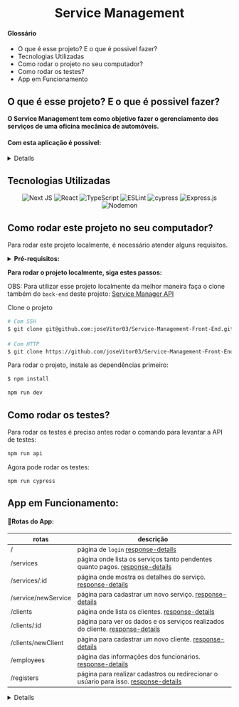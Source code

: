 <h1 align="center">Service Management</h1>

<h4>Glossário</h4>

- O que é esse projeto? E o que é possivel fazer?
- Tecnologias Utilizadas
- Como rodar o projeto no seu computador?
- Como rodar os testes?
- App em Funcionamento

## O que é esse projeto? E o que é possivel fazer?

**O Service Management tem como objetivo fazer o gerenciamento dos serviços de uma oficina mecânica de automóveis.**

#### Com esta aplicação é possivel:

<details>

#### Notas de Serviços:
- Criar notas do serviço.
- Visualizar detalhes da nota.
- Deletar notas.
- Atualizar status de pagamento da nota.

#### Clientes:
- Cadastrar cliente.
- Deletar cliente.
- Atualizar dados do cliente.

#### Funcionários:
- Cadastrar funcionário.
- Deletar funcionário.
- Visualizar serviços do funcionário.
- Visualizar performace do funcionário em um intervalo de datas.

#### Itens e Carros:
- Cadastrar itens.
- Cadastrar carros.

</details>

## Tecnologias Utilizadas

<div align="center">

![Next JS](https://img.shields.io/badge/Next-black?style=for-the-badge&logo=next.js&logoColor=white)
![React](https://img.shields.io/badge/react-%2320232a.svg?style=for-the-badge&logo=react&logoColor=%2361DAFB)
![TypeScript](https://img.shields.io/badge/typescript-%23007ACC.svg?style=for-the-badge&logo=typescript&logoColor=white)
![ESLint](https://img.shields.io/badge/ESLint-4B3263?style=for-the-badge&logo=eslint&logoColor=white)
![cypress](https://img.shields.io/badge/-cypress-%23E5E5E5?style=for-the-badge&logo=cypress&logoColor=058a5e)
![Express.js](https://img.shields.io/badge/express.js-%23404d59.svg?style=for-the-badge&logo=express&logoColor=%2361DAFB)
![Nodemon](https://img.shields.io/badge/NODEMON-%23323330.svg?style=for-the-badge&logo=nodemon&logoColor=%BBDEAD)

</div>

## Como rodar este projeto no seu computador?

Para rodar este projeto localmente, é necessário atender alguns requisitos.

<details>
    <summary><b>Pré-requisitos:</b></summary>

- Ter no mínimo 10GB livres no seu sistema.
- Ter o Git instalado em seu terminal. **[link](https://github.com/git-guides/install-git)**
- Ter uma chave SSH atrelada à sua conta no GitHub. [**link**](https://docs.github.com/en/authentication/connecting-to-github-with-ssh)

</details>


**Para rodar o projeto localmente, siga estes passos:**

OBS: Para utilizar esse projeto localmente da melhor maneira faça o clone também do `back-end` deste projeto: [Service Manager API](https://github.com/joseVitor03/Service-Management-API) 

Clone o projeto

```bash
# Com SSH
$ git clone git@github.com:joseVitor03/Service-Management-Front-End.git

# Com HTTP
$ git clone https://github.com/joseVitor03/Service-Management-Front-End.git
```

Para rodar o projeto, instale as dependências primeiro:

```bash
$ npm install
```
```bash
npm run dev
```
## Como rodar os testes?

Para rodar os testes é preciso antes rodar o comando para levantar a API de testes:
```bash
npm run api
```

Agora pode rodar os testes:
```bash
npm run cypress
```

## App em Funcionamento:

#### 📍Rotas do App:

| rotas    |  descrição       
|-----------|----------------------
| /         | página de `login` [response-details](#login)
| /services  | página onde lista os serviços tanto pendentes quanto pagos. [response-details](#services)
| /services/:id  | página onde mostra os detalhes do serviço. [response-details](#service-details)
| /service/newService  | página para cadastrar um novo serviço. [response-details](#new-service)
| /clients          | página onde lista os clientes. [response-details](#clients)
| /clients/:id       | página para ver os dados e os serviços realizados do cliente. [response-details](#client-details)
| /clients/newClient   | página para cadastrar um novo cliente. [response-details](#new-client)
| /employees    | página das informações dos funcionários. [response-details](#employees)
| /registers    | página para realizar cadastros ou redirecionar o usúario para isso. [response-details](#registers)

<details>

<h3 id="#login">Página de login</h3>

<div align="center">
    <img width="700px" src="./readmeAssets/page-login.png" />
</div>

<h3 id="#login">Página de serviços</h3>

<div align="center">
    <img width="700px" src="./readmeAssets/page-services.png" />
</div>

<h3 id="#login">Página de detalhes do serviço</h3>

<div align="center">
    <img width="700px" src="./readmeAssets/page-details-service.png" />
</div>

<h3 id="#login">Página de novo serviço</h3>

<div align="center">
    <img width="700px" src="./readmeAssets/page-new-service.png" />
</div>

<h3 id="#login">Página de clientes</h3>

<div align="center">
    <img width="700px" src="./readmeAssets/page-clients.png" />
</div>

<h3 id="#login">Página de detalhes do cliente</h3>

<div align="center">
    <img width="700px" src="./readmeAssets/page-details-client.png" />
</div>

<h3 id="#login">Página de novo cliente</h3>

<div align="center">
    <img width="700px" src="./readmeAssets/page-new-client.png" />
</div>

<h3 id="#login">Página de funcionários</h3>

<div align="center">
    <img width="700px" src="./readmeAssets/page-employees.png" />
</div>

<h3 id="#login">Página de registros</h3>

<div align="center">
    <img width="700px" src="./readmeAssets/page-registers.png" />
</div>

</details>